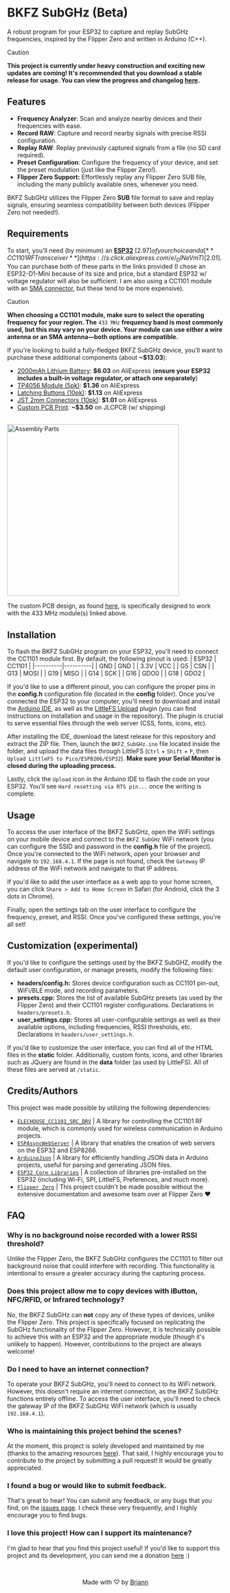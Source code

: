 # BKFZ SubGHz (Beta)
A robust program for your ESP32 to capture and replay SubGHz frequencies, inspired by the Flipper Zero and written in Arduino (C++).

> [!CAUTION]
> **This project is currently under heavy construction and exciting new updates are coming! It's recommended that you download a stable release for usage. You can view the progress and changelog [here](https://github.com/brianwalczak/BKFZ-SubGHz/blob/main/CHANGELOG.md).**

## Features
- **Frequency Analyzer**: Scan and analyze nearby devices and their frequencies with ease.
- **Record RAW**: Capture and record nearby signals with precise RSSI configuration.
- **Replay RAW**: Replay previously captured signals from a file (no SD card required).
- **Preset Configuration**: Configure the frequency of your device, and set the preset modulation (just like the Flipper Zero!).
- **Flipper Zero Support:** Effortlessly replay any Flipper Zero SUB file, including the many publicly available ones, whenever you need.

BKFZ SubGHz utilizes the Flipper Zero **SUB** file format to save and replay signals, ensuring seamless compatibility between both devices (Flipper Zero not needed!).

## Requirements
To start, you'll need (by minimum) an [**ESP32**](https://s.click.aliexpress.com/e/_DCh9q31) [$2.97] of your choice and a [**CC1101 RF Transceiver**](https://s.click.aliexpress.com/e/_DlNeVmT) [$2.01]. You can purchase both of these parts in the links provided (I chose an ESP32-D1-Mini because of its size and price, but a standard ESP32 w/ voltage regulator will also be sufficient. I am also using a CC1101 module with an [SMA connector](https://s.click.aliexpress.com/e/_Dn4dKAr), but these tend to be more expensive).

> [!CAUTION]
> **When choosing a CC1101 module, make sure to select the operating frequency for your region. The** `433 MHz` **frequency band is most commonly used, but this may vary on your device. Your module can use either a wire antenna or an SMA antenna—both options are compatible.**

If you're looking to build a fully-fledged BKFZ SubGHz device, you'll want to purchase these additional components (about **~$13.03**):
- [2000mAh Lithium Battery](https://s.click.aliexpress.com/e/_DnKGR3V): **$6.03** on AliExpress (**ensure your ESP32 includes a built-in voltage regulator, or attach one separately**)
- [TP4056 Module (5pk)](https://s.click.aliexpress.com/e/_Dd8V8J1): **$1.36** on AliExpress
- [Latching Buttons (10pk)](https://s.click.aliexpress.com/e/_DkSsHEL): **$1.13** on AliExpress 
- [JST 2mm Connectors (10pk)](https://s.click.aliexpress.com/e/_DCTEiy7): **$1.01** on AliExpress 
- [Custom PCB Print](https://github.com/BrianWalczak/BKFZ-SubGHz/tree/main/KiCad_PCB#bkfz-subghz---kicad-pcb): **~$3.50** on JLCPCB (w/ shipping)
<br>
<img src="https://github.com/user-attachments/assets/beffe9a9-9035-4349-9055-57c599767048" alt="Assembly Parts" width="400"/>

The custom PCB design, as found [here](https://github.com/BrianWalczak/BKFZ-SubGHz/tree/main/KiCad_PCB#bkfz-subghz---kicad-pcb), is specifically designed to work with the 433 MHz module(s) linked above.

## Installation
To flash the BKFZ SubGHz program on your ESP32, you'll need to connect the CC1101 module first. By default, the following pinout is used:
| ESP32 | CC1101 |
|----------|----------|
| GND | GND |
| 3.3V | VCC |
| G5 | CSN |
| G13 | MOSI |
| G19 | MISO |
| G14 | SCK |
| G16 | GDO0 |
| G18 | GDO2 |

If you'd like to use a different pinout, you can configure the proper pins in the **config.h** configuration file (located in the **config** folder).
Once you've connected the ESP32 to your computer, you'll need to download and install the [Arduino IDE](https://www.arduino.cc/en/software), as well as the [LittleFS Upload](https://github.com/earlephilhower/arduino-littlefs-upload) plugin (you can find instructions on installation and usage in the repository). The plugin is crucial to serve essential files through the web server (CSS, fonts, icons, etc).

After installing the IDE, download the latest release for this repository and extract the ZIP file. Then, launch the `BKFZ_SubGHz.ino` file located inside the folder, and upload the data files through LittleFS (`Ctrl` + `Shift` + `P`, then `Upload LittleFS to Pico/ESP8266/ESP32`). **Make sure your Serial Monitor is closed during the uploading process.**

Lastly, click the `Upload` icon in the Arduino IDE to flash the code on your ESP32. You'll see `Hard resetting via RTS pin...` once the writing is complete.

## Usage
To access the user interface of the BKFZ SubGHz, open the WiFi settings on your mobile device and connect to the `BKFZ SubGHz` WiFi network (you can configure the SSID and password in the **config.h** file of the project). Once you're connected to the WiFi network, open your browser and navigate to `192.168.4.1`. If the page is not found, check the `Gateway` IP address of the WiFi network and navigate to that IP address.

If you'd like to add the user interface as a web app to your home screen, you can click `Share > Add to Home Screen` in Safari (for Android, click the 3 dots in Chrome).

Finally, open the settings tab on the user interface to configure the frequency, preset, and RSSI. Once you've configured these settings, you're all set!

## Customization (experimental)
If you'd like to configure the settings used by the BKFZ SubGHZ, modify the default user configuration, or manage presets, modify the following files:
- **headers/config.h:** Stores device configuration such as CC1101 pin-out, WiFi/BLE mode, and recording parameters.
- **presets.cpp:** Stores the list of available SubGHz presets (as used by the Flipper Zero) and their CC1101 register configurations. Declarations in `headers/presets.h`.
- **user_settings.cpp:** Stores all user-configurable settings as well as their available options, including frequencies, RSSI thresholds, etc. Declarations in `headers/user_settings.h`.

If you'd like to customize the user interface, you can find all of the HTML files in the **static** folder. Additionally, custom fonts, icons, and other libraries such as JQuery are found in the **data** folder (as used by LittleFS). All of these files are served at `/static`.

## Credits/Authors
This project was made possible by utilizing the following dependencies:
- [`ELECHOUSE_CC1101_SRC_DRV`](https://www.arduino.cc/reference/en/libraries/smartrc-cc1101-driver-lib/) | A library for controlling the CC1101 RF module, which is commonly used for wireless communication in Arduino projects.
- [`ESPAsyncWebServer`](https://www.arduino.cc/reference/en/libraries/espasyncwebserver/) | A library that enables the creation of web servers on the ESP32 and ESP8266.
- [`ArduinoJson`](https://www.arduino.cc/reference/en/libraries/arduinojson/) | A library for efficiently handling JSON data in Arduino projects, useful for parsing and generating JSON files.
- [`ESP32 Core Libraries`](https://github.com/espressif/arduino-esp32/tree/master/libraries) | A collection of libraries pre-installed on the ESP32 (including Wi-Fi, SPI, LittleFS, Preferences, and much more).
- [`Flipper Zero`](https://github.com/flipperdevices/flipperzero-firmware) | This project couldn't be made possible without the extensive documentation and awesome team over at Flipper Zero ♥

## FAQ
### Why is no background noise recorded with a lower RSSI threshold?
Unlike the Flipper Zero, the BKFZ SubGHz configures the CC1101 to filter out background noise that could interfere with recording. This functionality is intentional to ensure a greater accuracy during the capturing process.

### Does this project allow me to copy devices with iButton, NFC/RFID, or Infrared technology?
No, the BKFZ SubGHz can **not** copy any of these types of devices, unlike the Flipper Zero. This project is specifically focused on replicating the SubGHz functionality of the Flipper Zero. However, it is technically possible to achieve this with an ESP32 and the appropriate module (though it's unlikely to happen). However, contributions to the project are always welcome!

### Do I need to have an internet connection?
To operate your BKFZ SubGHz, you'll need to connect to its WiFi network. However, this doesn't require an internet connection, as the BKFZ SubGHz functions entirely offline. To access the user interface, you'll need to check the gateway IP of the BKFZ SubGHz WiFi network (which is usually `192.168.4.1`).

### Who is maintaining this project behind the scenes?
At the moment, this project is solely developed and maintained by me (thanks to the amazing resources [here](#creditsauthors)). That said, I highly encourage you to contribute to the project by submitting a pull request! It would be greatly appreciated.

### I found a bug or would like to submit feedback.
That's great to hear! You can submit any feedback, or any bugs that you find, on the <a href='https://github.com/BrianWalczak/BKFZ-SubGHz/issues'>issues page</a>. I check these very frequently, and I highly encourage you to find bugs.

### I love this project! How can I support its maintenance?
I'm glad to hear that you find this project useful! If you'd like to support this project and its development, you can send me a donation <a href='https://ko-fi.com/brianwalczak'>here</a> :)

<br>
  <p align="center">Made with ♡ by <a href="https://www.brianwalczak.com">Briann</a></p>
